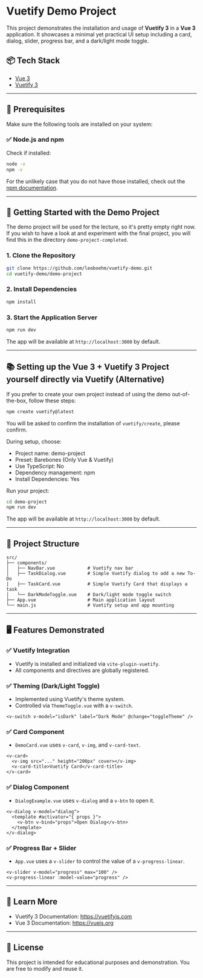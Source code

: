 # Vuetify Demo Project

This project demonstrates the installation and usage of **Vuetify 3** in a **Vue 3** application. It showcases a minimal yet practical UI setup including a card, dialog, slider, progress bar, and a dark/light mode toggle.

## 📦 Tech Stack

- [Vue 3](https://vuejs.org/)
- [Vuetify 3](https://next.vuetifyjs.com/)

---


## 🧰 Prerequisites

Make sure the following tools are installed on your system:

### ✅ Node.js and npm

Check if installed:

```bash
node -v
npm -v
```

For the unlikely case that you do not have those installed, check out the [npm documentation](https://docs.npmjs.com/downloading-and-installing-node-js-and-npm).

---


## 🚀 Getting Started with the Demo Project

The demo project will be used for the lecture, so it's pretty empty right now.<br>
If you wish to have a look at and experiment with the final project, you will find this in the directory `demo-project-completed`.

### 1. Clone the Repository

```bash
git clone https://github.com/leoboehm/vuetify-demo.git
cd vuetify-demo/demo-project
```

### 2. Install Dependencies

```bash
npm install
```

### 3. Start the Application Server

```bash
npm run dev
```

The app will be available at `http://localhost:3000` by default.

---

## 📚 Setting up the Vue 3 + Vuetify 3 Project yourself directly via Vuetify (Alternative)
If you prefer to create your own project instead of using the demo out-of-the-box, follow these steps:

```bash
npm create vuetify@latest
```
You will be asked to confirm the installation of `vuetify/create`, please confirm.

During setup, choose:
- Project name: demo-project
- Preset: Barebones (Only Vue & Vuetify)
- Use TypeScript: No
- Dependency management: npm
- Install Dependencies: Yes

Run your project:

```bash
cd demo-project
npm run dev
```

The app will be available at `http://localhost:3000` by default.

---


## 🧩 Project Structure

```
src/
├── components/
│   ├── NavBar.vue            # Vuetify nav bar
│   ├── TaskDialog.vue        # Simple Vuetify dialog to add a new To-Do
|   ├── TaskCard.vue          # Simple Vuetify Card that displays a task
│   └── DarkModeToggle.vue    # Dark/light mode toggle switch
├── App.vue                   # Main application layout
└── main.js                   # Vuetify setup and app mounting
```

---

## 🖥️ Features Demonstrated

### ✅ Vuetify Integration
- Vuetify is installed and initialized via `vite-plugin-vuetify`.
- All components and directives are globally registered.

### ✅ Theming (Dark/Light Toggle)
- Implemented using Vuetify's theme system.
- Controlled via `ThemeToggle.vue` with a `v-switch`.

```vue
<v-switch v-model="isDark" label="Dark Mode" @change="toggleTheme" />
```

### ✅ Card Component
- `DemoCard.vue` uses `v-card`, `v-img`, and `v-card-text`.

```vue
<v-card>
  <v-img src="..." height="200px" cover></v-img>
  <v-card-title>Vuetify Card</v-card-title>
</v-card>
```

### ✅ Dialog Component
- `DialogExample.vue` uses `v-dialog` and a `v-btn` to open it.

```vue
<v-dialog v-model="dialog">
  <template #activator="{ props }">
    <v-btn v-bind="props">Open Dialog</v-btn>
  </template>
</v-dialog>
```

### ✅ Progress Bar + Slider
- `App.vue` uses a `v-slider` to control the value of a `v-progress-linear`.

```vue
<v-slider v-model="progress" max="100" />
<v-progress-linear :model-value="progress" />
```

---

## 📖 Learn More

- Vuetify 3 Documentation: https://vuetifyjs.com
- Vue 3 Documentation: https://vuejs.org

---

## 📌 License

This project is intended for educational purposes and demonstration. You are free to modify and reuse it.
